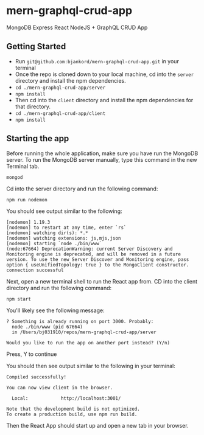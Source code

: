# mern-graphql-crud-app
MongoDB Express React NodeJS + GraphQL CRUD App

## Getting Started
* Run `git@github.com:bjankord/mern-graphql-crud-app.git` in your terminal
* Once the repo is cloned down to your local machine, cd into the `server` directory and install the npm dependencies.
* `cd ./mern-graphql-crud-app/server`
* `npm install`
* Then cd into the `client` directory and install the npm dependencies for that directory.
* `cd ./mern-graphql-crud-app/client`
* `npm install`



## Starting the app

Before running the whole application, make sure you have run the MongoDB server. To run the MongoDB server manually, type this command in the new Terminal tab.

```
mongod
```

Cd into the server directory and run the following command:

```
npm run nodemon
```

You should see output similar to the following:

```
[nodemon] 1.19.3
[nodemon] to restart at any time, enter `rs`
[nodemon] watching dir(s): *.*
[nodemon] watching extensions: js,mjs,json
[nodemon] starting `node ./bin/www`
(node:67664) DeprecationWarning: current Server Discovery and Monitoring engine is deprecated, and will be removed in a future version. To use the new Server Discover and Monitoring engine, pass option { useUnifiedTopology: true } to the MongoClient constructor.
connection successful
```

Next, open a new terminal shell to run the React app from. CD into the client directory and run the following command:

```
npm start
```

You'll likely see the following message:

```
? Something is already running on port 3000. Probably:
  node ./bin/www (pid 67664)
  in /Users/bj031910/repos/mern-graphql-crud-app/server

Would you like to run the app on another port instead? (Y/n)
```

Press, Y to continue

You should then see output similar to the following in your terminal:

```
Compiled successfully!

You can now view client in the browser.

  Local:            http://localhost:3001/

Note that the development build is not optimized.
To create a production build, use npm run build.
```

Then the React App should start up and open a new tab in your browser.